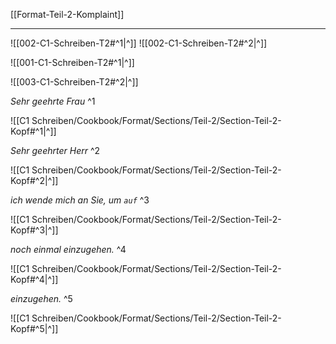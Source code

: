 [[Format-Teil-2-Komplaint]]

---
![[002-C1-Schreiben-T2#^1|^]]
![[002-C1-Schreiben-T2#^2|^]]

![[001-C1-Schreiben-T2#^1|^]] 

![[003-C1-Schreiben-T2#^2|^]]


*Sehr geehrte Frau* ^1

![[C1 Schreiben/Cookbook/Format/Sections/Teil-2/Section-Teil-2-Kopf#^1|^]]

*Sehr geehrter Herr* ^2

![[C1 Schreiben/Cookbook/Format/Sections/Teil-2/Section-Teil-2-Kopf#^2|^]]

*ich wende mich an Sie, um `auf`* ^3

![[C1 Schreiben/Cookbook/Format/Sections/Teil-2/Section-Teil-2-Kopf#^3|^]]

*noch einmal einzugehen.* ^4

![[C1 Schreiben/Cookbook/Format/Sections/Teil-2/Section-Teil-2-Kopf#^4|^]]

*einzugehen.* ^5

![[C1 Schreiben/Cookbook/Format/Sections/Teil-2/Section-Teil-2-Kopf#^5|^]]

